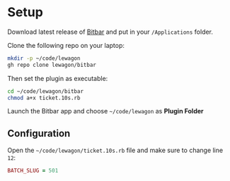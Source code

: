 # Setup

Download latest release of [Bitbar](https://github.com/matryer/bitbar/releases/latest) and put in your `/Applications` folder.

Clone the following repo on your laptop:

```bash
mkdir -p ~/code/lewagon
gh repo clone lewagon/bitbar
```

Then set the plugin as executable:

```bash
cd ~/code/lewagon/bitbar
chmod a+x ticket.10s.rb
```

Launch the Bitbar app and choose `~/code/lewagon` as **Plugin Folder**

## Configuration

Open the `~/code/lewagon/ticket.10s.rb` file and make sure to change line `12`:

```ruby
BATCH_SLUG = 501
```
